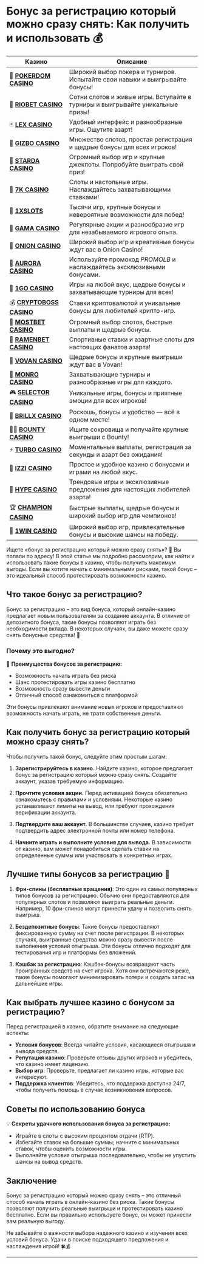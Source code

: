 # Бонус за регистрацию который можно сразу снять: Как получить и использовать 💰
| Казино | Описание |
|--------|----------|
| 🎲 **[POKERDOM CASINO](https://brandplay.link/Bxg7SC7H)** | Широкий выбор покера и турниров. Испытайте свои навыки и выигрывайте бонусы! |
| 🌟 **[RIOBET CASINO](https://brandplay.link/dtx89f2L)** | Сотни слотов и живые игры. Вступайте в турниры и выигрывайте уникальные призы! |
| 🃏 **[LEX CASINO](https://brandplay.link/2HFTmBc8)** | Удобный интерфейс и разнообразные игры. Ощутите азарт! |
| 🎰 **[GIZBO CASINO](https://gizbo-tea02.com/c8e962e89)** | Множество слотов, простая регистрация и щедрые бонусы для всех игроков! |
| 🌠 **[STARDA CASINO](https://brandplay.link/cpFQbWKn)** | Огромный выбор игр и крупные джекпоты. Попробуйте выиграть свой приз! |
| 🎲 **[7K CASINO](https://brandplay.link/dd46bNgD)** | Слоты и настольные игры. Наслаждайтесь захватывающими ставками! |
| 💎 **[1XSLOTS](https://brandplay.link/R4xfxqdm)** | Тысячи игр, крупные бонусы и невероятные возможности для побед! |
| 🎰 **[GAMA CASINO](https://brandplay.link/zrZpLFTP)** | Регулярные акции и разнообразие игр для незабываемого игрового опыта. |
| 🧅 **[ONION CASINO](https://obclk001-2d.top/click?offer_id=986&partner_id=10542&landing_id=1798&utm_medium=affiliate&sub_1=oncasino3)** | Широкий выбор игр и креативные бонусы ждут вас в Onion Casino! |
| 🌌 **[AURORA CASINO](https://10trafic-stat2.com/click/668546566bcc6313411604c7/6766/15114/subaccount?promocode=PROMOLB)** | Используйте промокод *PROMOLB* и наслаждайтесь эксклюзивными бонусами. |
| 🚀 **[1GO CASINO](https://1go-ircp01.com/ce015f410)** | Игры на любой вкус, щедрые бонусы и захватывающие турниры для всех! |
| 💰 **[CRYPTOBOSS CASINO](https://cryptobossc.online/d847bcfa9)** | Ставки криптовалютой и уникальные бонусы для любителей крипто-игр. |
| 🎲 **[MOSTBET CASINO](https://ktbtis024ifqfn0mst.com/beQs)** | Огромный выбор слотов, быстрые выплаты и щедрые бонусы. |
| 🍜 **[RAMENBET CASINO](https://get.saltyram.com/ru/registration?apkpop=0&partner=p24970p3296034p5526)** | Спортивные ставки и азартные слоты для настоящих фанатов азарта! |
| 🎉 **[VOVAN CASINO](https://vovan.site/d098ab058)** | Щедрые бонусы и крупные выигрыши ждут вас в Vovan! |
| 🎰 **[MONRO CASINO](https://mnr-ircp01.com/c3ce72a2c)** | Захватывающие турниры и разнообразные игры для каждого. |
| 🎮 **[SELECTOR CASINO](https://gosel.pl/SELVK)** | Уникальные игры, бонусы и приятные эмоции для всех игроков! |
| 💎 **[BRILLX CASINO](https://brillx.pub/BRIVK)** | Роскошь, бонусы и удобство — всё в одном месте! |
| 🏴‍☠️ **[BOUNTY CASINO](https://bounty-casino.de/BOVK)** | Ищите сокровища и получайте крупные выигрыши с Bounty! |
| ⚡ **[TURBO CASINO](https://turbo-casino.pro/TURVK)** | Моментальные выплаты, регистрация за секунды и азарт без ожидания! |
| 🧩 **[IZZI CASINO](https://izzi-fr03.com/ca7c8a7b7)** | Простое и удобное казино с бонусами и играми на любой вкус. |
| 🎉 **[HYPE CASINO](https://hypekaz.com/dc2f44ad0)** | Трендовые игры и эксклюзивные предложения для настоящих любителей азарта! |
| 🏆 **[CHAMPION CASINO](https://champcasino.ink/pobeda/doa-hats?p80412p305331p112c)** | Быстрые выплаты, щедрые бонусы и широкий выбор игр для чемпионов! |
| 🎰 **[1WIN CASINO](https://brandplay.link/6F5VqbyZ)** | Широкий выбор игр, привлекательные бонусы и высокие шансы на победу. |

Ищете «бонус за регистрацию который можно сразу снять»? 🎰 Вы попали по адресу! В этой статье мы подробно рассмотрим, как найти и использовать такие бонусы в казино, чтобы получить максимум выгоды. Если вы хотите начать с минимальными рисками, такой бонус – это идеальный способ протестировать возможности казино.

## Что такое бонус за регистрацию?

Бонус за регистрацию – это вид бонуса, который онлайн-казино предлагает новым пользователям за создание аккаунта. В отличие от депозитного бонуса, такие бонусы позволяют играть без необходимости вклада. В некоторых случаях, вы даже можете сразу снять бонусные средства! 💸

### Почему это выгодно?

🎁 **Преимущества бонусов за регистрацию:**
- Возможность начать играть без риска
- Шанс протестировать игры казино бесплатно
- Возможность сразу вывести деньги
- Отличный способ ознакомиться с платформой

Эти бонусы привлекают внимание новых игроков и предоставляют возможность начать играть, не тратя собственные деньги. 

## Как получить бонус за регистрацию который можно сразу снять?

Чтобы получить такой бонус, следуйте этим простым шагам:

1. **Зарегистрируйтесь в казино.** Найдите казино, которое предлагает бонус за регистрацию который можно сразу снять. Создайте аккаунт, указав требуемую информацию.
   
2. **Прочтите условия акции.** Перед активацией бонуса обязательно ознакомьтесь с правилами и условиями. Некоторые казино устанавливают лимиты на вывод, или требуют прохождения верификации аккаунта.
   
3. **Подтвердите ваш аккаунт.** В большинстве случаев, казино требует подтвердить адрес электронной почты или номер телефона.
   
4. **Начните играть и выполните условия для вывода.** В зависимости от казино, вам может понадобиться сделать ставки на определенные суммы или участвовать в конкретных играх.

## Лучшие типы бонусов за регистрацию 🎰

1. **Фри-спины (бесплатные вращения)**: Это один из самых популярных типов бонусов за регистрацию. Обычно они предоставляются для популярных слотов и позволяют выиграть реальные деньги. Например, 10 фри-спинов могут принести удачу и позволить снять выигрыш.

2. **Бездепозитные бонусы**: Такие бонусы предоставляют фиксированную сумму на счет после регистрации. В некоторых случаях, выигранные средства можно сразу вывести после выполнения условий отыгрыша. Эти бонусы отлично подходят для тестирования игр и платформы без вложений.

3. **Кэшбэк за регистрацию**: Кэшбэк-бонусы возвращают часть проигранных средств на счет игрока. Хотя они встречаются реже, такие бонусы помогают минимизировать потери и создать запас на дальнейшие игры.

## Как выбрать лучшее казино с бонусом за регистрацию?

Перед регистрацией в казино, обратите внимание на следующие аспекты:

- **Условия бонусов**: Всегда читайте условия, касающиеся отыгрыша и вывода средств.
- **Репутация казино**: Проверьте отзывы других игроков и убедитесь, что казино имеет лицензию.
- **Выбор игр**: Проверьте, предлагает ли казино игры, которые вас интересуют.
- **Поддержка клиентов**: Убедитесь, что поддержка доступна 24/7, чтобы получить помощь в случае возникновения вопросов.

## Советы по использованию бонуса

💡 **Секреты удачного использования бонуса за регистрацию:**
- Играйте в слоты с высоким процентом отдачи (RTP).
- Избегайте ставок на большие суммы; начните с минимальных ставок, чтобы оценить возможности игры.
- Выполняйте условия отыгрыша последовательно, чтобы не упустить шансы на вывод средств.

## Заключение

Бонус за регистрацию который можно сразу снять – это отличный способ начать играть в онлайн-казино без риска. Такие бонусы позволяют получить реальные выигрыши и протестировать казино бесплатно. Если вы правильно используете бонус, он может принести вам реальную выгоду.

Не забывайте о важности выбора надежного казино и изучения всех условий бонуса. Удачи в поиске подходящего предложения и наслаждения игрой! 🍀💰

---

